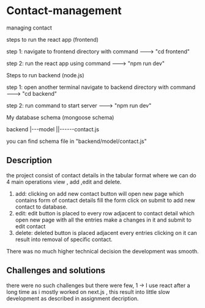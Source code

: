 # Contact-management
 managing contact
 
steps to run the react app (frontend)

step 1: 
navigate to frontend directory with command
---> "cd frontend"

step 2:
run the react app using command
---> "npm run dev"

Steps to run backend (node.js)

step 1:
open another terminal
navigate to backend directory with command 
---> "cd backend"

step 2:
run command to start server
---> "npm run dev"

My database schema (mongoose schema)

backend
|---model
||------contact.js

you can find schema file in "backend/model/contact.js"

Description
-----------
the project consist of contact details in the tabular format where we can do 4 main operations view , add ,edit and delete.
1. add: clicking on add new contact button will open new page which contains form of contact details fill the form click on submit to add new contact to database.
2. edit: edit button is placed to every row adjacent to contact detail which open new page with all the entries make a changes in it and submit to edit contact
3. delete: deleted button is placed adjacent every entries clicking on it can result into removal of specific contact.

There was no much higher technical decision the development was smooth.


Challenges and solutions
------------------------
there were no such challenges but there were few,
1 -> I use react after a long time as i mostly worked on next.js , this result into little slow development
    as described in assignment decription.
